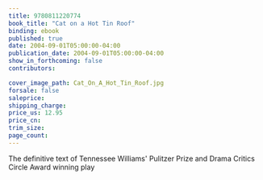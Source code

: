 ```yaml
---
title: 9780811220774
book_title: "Cat on a Hot Tin Roof"
binding: ebook
published: true
date: 2004-09-01T05:00:00-04:00
publication_date: 2004-09-01T05:00:00-04:00
show_in_forthcoming: false
contributors:

cover_image_path: Cat_On_A_Hot_Tin_Roof.jpg
forsale: false
saleprice:
shipping_charge:
price_us: 12.95
price_cn:
trim_size:
page_count:
---
```

The definitive text of Tennessee Williams' Pulitzer Prize and Drama Critics Circle Award winning play

